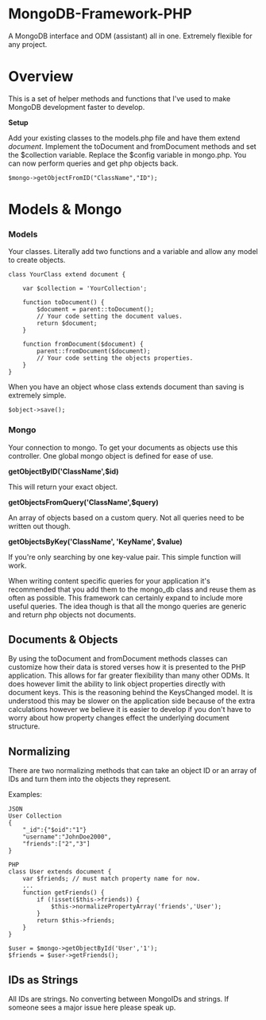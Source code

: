 MongoDB-Framework-PHP
=====================

A MongoDB interface and ODM (assistant) all in one. Extremely flexible for any project.

# Overview

This is a set of helper methods and functions that I've used to make MongoDB development faster to develop.

**Setup**

Add your existing classes to the models.php file and have them extend *document*. Implement the toDocument and fromDocument methods and set the $collection variable. Replace the $config variable in mongo.php. You can now perform queries and get php objects back. 

`$mongo->getObjectFromID("ClassName","ID");`

# Models & Mongo

### Models

Your classes. Literally add two functions and a variable and allow any model to create objects.

```
class YourClass extend document {
	
	var $collection = 'YourCollection';
	
	function toDocument() {
		$document = parent::toDocument();
		// Your code setting the document values.
		return $document;
	}

	function fromDocument($document) {
		parent::fromDocument($document);
		// Your code setting the objects properties.
	}
}
```

When you have an object whose class extends document than saving is extremely simple.

`$object->save();`

### Mongo

Your connection to mongo. To get your documents as objects use this controller. One global mongo object is defined for ease of use.

**getObjectByID('ClassName',$id)**

This will return your exact object.

**getObjectsFromQuery('ClassName',$query)**

An array of objects based on a custom query. Not all queries need to be written out though.

**getObjectsByKey('ClassName', 'KeyName', $value)**

If you're only searching by one key-value pair. This simple function will work.

When writing content specific queries for your application it's recommended that you add them to the mongo_db class and reuse them as often as possible. This framework can certainly expand to include more useful queries. The idea though is that all the mongo queries are generic and return php objects not documents.

## Documents & Objects

By using the toDocument and fromDocument methods classes can customize how their data is stored verses how it is presented to the PHP application. This allows for far greater flexibility than many other ODMs. It does however limit the ability to link object properties directly with document keys. This is the reasoning behind the KeysChanged model. It is understood this may be slower on the application side because of the extra calculations however we believe it is easier to develop if you don't have to worry about how property changes effect the underlying document structure.

## Normalizing

There are two normalizing methods that can take an object ID or an array of IDs and turn them into the objects they represent.

Examples:
```
JSON
User Collection
{
	"_id":{"$oid":"1"}
	"username":"JohnDoe2000",
	"friends":["2","3"]
}
```

```
PHP
class User extends document {
	var $friends; // must match property name for now.
	...
	function getFriends() {
		if (!isset($this->friends)) {
			$this->normalizePropertyArray('friends','User');
		}
		return $this->friends;
	}
}

$user = $mongo->getObjectById('User','1');
$friends = $user->getFriends();

```

## IDs as Strings

All IDs are strings. No converting between MongoIDs and strings. If someone sees a major issue here please speak up.
